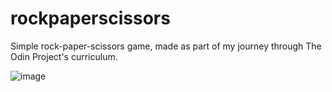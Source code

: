# rockpaperscissors
Simple rock-paper-scissors game, made as part of my journey through The Odin Project's curriculum.

![image](https://github.com/user-attachments/assets/aa4fdbf8-9905-4014-82d9-a3ff6684f9ae)
